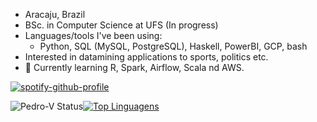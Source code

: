 * Aracaju, Brazil
* BSc. in Computer Science at UFS (In progress)
* Languages/tools I've been using:
  * Python, SQL (MySQL, PostgreSQL), Haskell, PowerBI, GCP, bash
* Interested in datamining applications to sports, politics etc.
* 🌱 Currently learning R, Spark, Airflow, Scala nd AWS.


[![spotify-github-profile](https://spotify-github-profile.vercel.app/api/view?uid=224spilp5rrsmuv3l2ls3t2eq&cover_image=true&theme=novatorem)](https://spotify-github-profile.vercel.app/api/view?uid=224spilp5rrsmuv3l2ls3t2eq&redirect=true)

![Pedro-V Status](https://github-readme-stats.vercel.app/api?username=Pedro-V&show_icons=true)[![Top Linguagens](https://github-readme-stats.vercel.app/api/top-langs/?username=Pedro-V&layout=compact)](https://github.com/anuraghazra/github-readme-stats)

<!---
Pedro-V/Pedro-V is a ✨ special ✨ repository because its `README.md` (this file) appears on your GitHub profile.
You can click the Preview link to take a look at your changes.
--->
